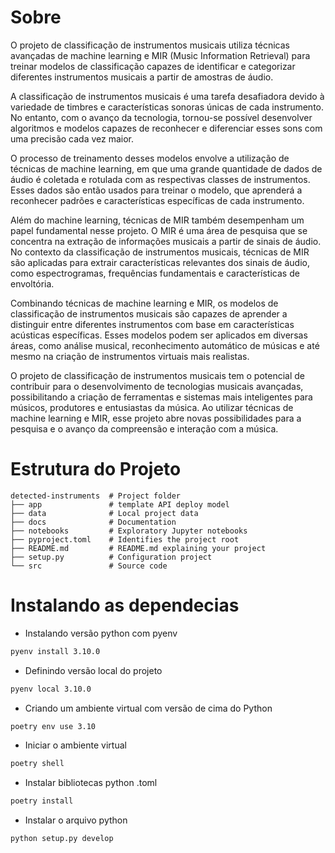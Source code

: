 # Sobre 
O projeto de classificação de instrumentos musicais utiliza técnicas avançadas de machine learning e MIR (Music Information Retrieval) para treinar modelos de classificação capazes de identificar e categorizar diferentes instrumentos musicais a partir de amostras de áudio.

A classificação de instrumentos musicais é uma tarefa desafiadora devido à variedade de timbres e características sonoras únicas de cada instrumento. No entanto, com o avanço da tecnologia, tornou-se possível desenvolver algoritmos e modelos capazes de reconhecer e diferenciar esses sons com uma precisão cada vez maior.

O processo de treinamento desses modelos envolve a utilização de técnicas de machine learning, em que uma grande quantidade de dados de áudio é coletada e rotulada com as respectivas classes de instrumentos. Esses dados são então usados para treinar o modelo, que aprenderá a reconhecer padrões e características específicas de cada instrumento.

Além do machine learning, técnicas de MIR também desempenham um papel fundamental nesse projeto. O MIR é uma área de pesquisa que se concentra na extração de informações musicais a partir de sinais de áudio. No contexto da classificação de instrumentos musicais, técnicas de MIR são aplicadas para extrair características relevantes dos sinais de áudio, como espectrogramas, frequências fundamentais e características de envoltória.

Combinando técnicas de machine learning e MIR, os modelos de classificação de instrumentos musicais são capazes de aprender a distinguir entre diferentes instrumentos com base em características acústicas específicas. Esses modelos podem ser aplicados em diversas áreas, como análise musical, reconhecimento automático de músicas e até mesmo na criação de instrumentos virtuais mais realistas.

O projeto de classificação de instrumentos musicais tem o potencial de contribuir para o desenvolvimento de tecnologias musicais avançadas, possibilitando a criação de ferramentas e sistemas mais inteligentes para músicos, produtores e entusiastas da música. Ao utilizar técnicas de machine learning e MIR, esse projeto abre novas possibilidades para a pesquisa e o avanço da compreensão e interação com a música.



# Estrutura do Projeto

```
detected-instruments  # Project folder
├── app               # template API deploy model
├── data              # Local project data
├── docs              # Documentation
├── notebooks         # Exploratory Jupyter notebooks 
├── pyproject.toml    # Identifies the project root
├── README.md         # README.md explaining your project
├── setup.py          # Configuration project
└── src               # Source code 
```
# Instalando as dependecias 

- Instalando versão python com pyenv 
```bash
pyenv install 3.10.0
```

- Definindo versão local do projeto
```bash
pyenv local 3.10.0
```

- Criando um ambiente virtual com versão de cima do Python
```bash 
poetry env use 3.10
```

- Iniciar o ambiente virtual
```bash 
poetry shell
```
- Instalar bibliotecas python .toml
```bash 
poetry install
```

- Instalar o arquivo python
```bash
python setup.py develop
```
